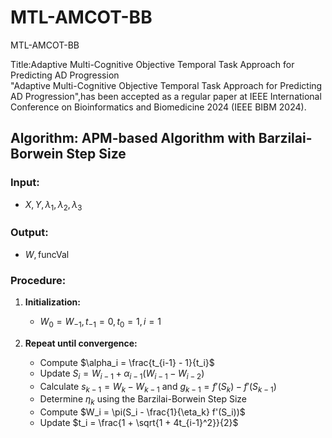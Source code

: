 # MTL-AMCOT-BB
MTL-AMCOT-BB

Title:Adaptive Multi-Cognitive Objective Temporal Task Approach for Predicting AD Progression   
"Adaptive Multi-Cognitive Objective Temporal Task Approach for Predicting AD Progression",has been accepted as a regular paper at IEEE International Conference on Bioinformatics and Biomedicine 2024 (IEEE BIBM 2024). 

## Algorithm: APM-based Algorithm with Barzilai-Borwein Step Size

### Input:
- $X, Y, \lambda_1, \lambda_2, \lambda_3$

### Output:
- $W, \text{funcVal}$

### Procedure:
1. **Initialization:**
   - $W_0 = W_{-1}, t_{-1} = 0, t_0 = 1, i = 1$

2. **Repeat until convergence:**
   - Compute $\alpha_i = \frac{t_{i-1} - 1}{t_i}$
   - Update $S_i = W_{i-1} + \alpha_{i-1}(W_{i-1} - W_{i-2})$
   - Calculate $s_{k-1} = W_k - W_{k-1}$ and $g_{k-1} = f'(S_k) - f'(S_{k-1})$
   - Determine $\eta_k$ using the Barzilai-Borwein Step Size
   - Compute $W_i = \pi(S_i - \frac{1}{\eta_k} f'(S_i))$
   - Update $t_i = \frac{1 + \sqrt{1 + 4t_{i-1}^2}}{2}$
